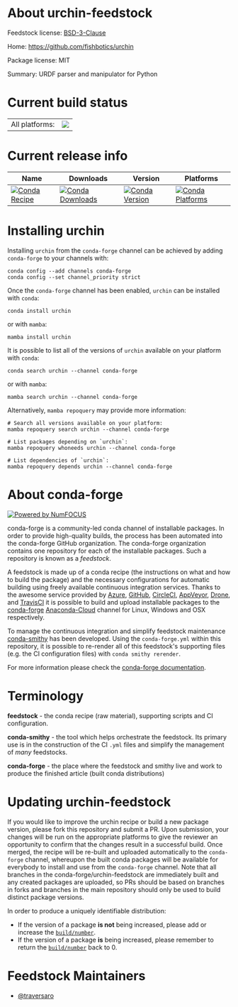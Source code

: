 About urchin-feedstock
======================

Feedstock license: [BSD-3-Clause](https://github.com/conda-forge/urchin-feedstock/blob/main/LICENSE.txt)

Home: https://github.com/fishbotics/urchin

Package license: MIT

Summary: URDF parser and manipulator for Python

Current build status
====================


<table><tr><td>All platforms:</td>
    <td>
      <a href="https://dev.azure.com/conda-forge/feedstock-builds/_build/latest?definitionId=19260&branchName=main">
        <img src="https://dev.azure.com/conda-forge/feedstock-builds/_apis/build/status/urchin-feedstock?branchName=main">
      </a>
    </td>
  </tr>
</table>

Current release info
====================

| Name | Downloads | Version | Platforms |
| --- | --- | --- | --- |
| [![Conda Recipe](https://img.shields.io/badge/recipe-urchin-green.svg)](https://anaconda.org/conda-forge/urchin) | [![Conda Downloads](https://img.shields.io/conda/dn/conda-forge/urchin.svg)](https://anaconda.org/conda-forge/urchin) | [![Conda Version](https://img.shields.io/conda/vn/conda-forge/urchin.svg)](https://anaconda.org/conda-forge/urchin) | [![Conda Platforms](https://img.shields.io/conda/pn/conda-forge/urchin.svg)](https://anaconda.org/conda-forge/urchin) |

Installing urchin
=================

Installing `urchin` from the `conda-forge` channel can be achieved by adding `conda-forge` to your channels with:

```
conda config --add channels conda-forge
conda config --set channel_priority strict
```

Once the `conda-forge` channel has been enabled, `urchin` can be installed with `conda`:

```
conda install urchin
```

or with `mamba`:

```
mamba install urchin
```

It is possible to list all of the versions of `urchin` available on your platform with `conda`:

```
conda search urchin --channel conda-forge
```

or with `mamba`:

```
mamba search urchin --channel conda-forge
```

Alternatively, `mamba repoquery` may provide more information:

```
# Search all versions available on your platform:
mamba repoquery search urchin --channel conda-forge

# List packages depending on `urchin`:
mamba repoquery whoneeds urchin --channel conda-forge

# List dependencies of `urchin`:
mamba repoquery depends urchin --channel conda-forge
```


About conda-forge
=================

[![Powered by
NumFOCUS](https://img.shields.io/badge/powered%20by-NumFOCUS-orange.svg?style=flat&colorA=E1523D&colorB=007D8A)](https://numfocus.org)

conda-forge is a community-led conda channel of installable packages.
In order to provide high-quality builds, the process has been automated into the
conda-forge GitHub organization. The conda-forge organization contains one repository
for each of the installable packages. Such a repository is known as a *feedstock*.

A feedstock is made up of a conda recipe (the instructions on what and how to build
the package) and the necessary configurations for automatic building using freely
available continuous integration services. Thanks to the awesome service provided by
[Azure](https://azure.microsoft.com/en-us/services/devops/), [GitHub](https://github.com/),
[CircleCI](https://circleci.com/), [AppVeyor](https://www.appveyor.com/),
[Drone](https://cloud.drone.io/welcome), and [TravisCI](https://travis-ci.com/)
it is possible to build and upload installable packages to the
[conda-forge](https://anaconda.org/conda-forge) [Anaconda-Cloud](https://anaconda.org/)
channel for Linux, Windows and OSX respectively.

To manage the continuous integration and simplify feedstock maintenance
[conda-smithy](https://github.com/conda-forge/conda-smithy) has been developed.
Using the ``conda-forge.yml`` within this repository, it is possible to re-render all of
this feedstock's supporting files (e.g. the CI configuration files) with ``conda smithy rerender``.

For more information please check the [conda-forge documentation](https://conda-forge.org/docs/).

Terminology
===========

**feedstock** - the conda recipe (raw material), supporting scripts and CI configuration.

**conda-smithy** - the tool which helps orchestrate the feedstock.
                   Its primary use is in the construction of the CI ``.yml`` files
                   and simplify the management of *many* feedstocks.

**conda-forge** - the place where the feedstock and smithy live and work to
                  produce the finished article (built conda distributions)


Updating urchin-feedstock
=========================

If you would like to improve the urchin recipe or build a new
package version, please fork this repository and submit a PR. Upon submission,
your changes will be run on the appropriate platforms to give the reviewer an
opportunity to confirm that the changes result in a successful build. Once
merged, the recipe will be re-built and uploaded automatically to the
`conda-forge` channel, whereupon the built conda packages will be available for
everybody to install and use from the `conda-forge` channel.
Note that all branches in the conda-forge/urchin-feedstock are
immediately built and any created packages are uploaded, so PRs should be based
on branches in forks and branches in the main repository should only be used to
build distinct package versions.

In order to produce a uniquely identifiable distribution:
 * If the version of a package **is not** being increased, please add or increase
   the [``build/number``](https://docs.conda.io/projects/conda-build/en/latest/resources/define-metadata.html#build-number-and-string).
 * If the version of a package **is** being increased, please remember to return
   the [``build/number``](https://docs.conda.io/projects/conda-build/en/latest/resources/define-metadata.html#build-number-and-string)
   back to 0.

Feedstock Maintainers
=====================

* [@traversaro](https://github.com/traversaro/)

